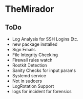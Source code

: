 # TheMirador


## ToDo

*  Log Analysis for SSH Logins Etc.
*  new package installed
*  Sign Emails
*  File Integrity Checking
*  Firewall rules watch
*  Rootkit Detection
*  Sanity Checks for input params
*  Systemd service 
* Not in sudoers
*  LogRotation Support
* logs for incident for forensics